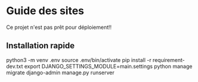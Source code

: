 # Guide des sites

Ce projet n'est pas prêt pour déploiement!!

## Installation rapide

python3 -m venv .env
source .env/bin/activate
pip install -r requirement-dev.txt
export DJANGO_SETTINGS_MODULE=main.settings
python manage migrate
django-admin manage.py runserver
